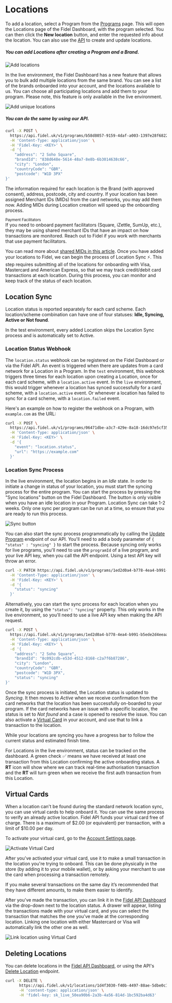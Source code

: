 # Locations

To add a location, select a Program from the [Programs](https://dashboard.fidel.uk/programs) page. This will open the Locations page of the Fidel Dashboard, with the program selected. You can then click the **New location** button, and enter the requested info about the location. You can also use the [API](https://reference.fidel.uk/reference/create-location) to create and update locations.

##### You can add Locations after creating a Program and a Brand.

![Add locations](https://raw.githubusercontent.com/FidelLimited/docs/master/assets/images/add-locations.png 'Add locations')

In the live environment, the Fidel Dashboard has a new feature that allows you to bulk add multiple locations from the same brand. You can see a list of the brands onboarded into your account, and the locations available to us. You can choose all participating locations and add them to your program. Please note, this feature is only available in the live environment.

![Add unique locations](https://raw.githubusercontent.com/FidelLimited/docs/master/assets/images/add-unique-locations.gif 'Add unique locations')

##### You can do the same by using our API.

```sh
curl -X POST \
  https://api.fidel.uk/v1/programs/b58d8057-9159-4daf-a003-1397e28f6822/locations \
  -H 'Content-Type: application/json' \
  -H 'Fidel-Key: <KEY>' \
  -d '{
    "address": "2 Soho Square",
    "brandId": "838d648e-5614-48a7-8e8b-6b3014638c66",
    "city": "London",
    "countryCode": "GBR",
    "postcode": "W1D 3PX"
}'
```

The information required for each location is the Brand (with approved consent), address, postcode, city and country. If your location has been assigned Merchant IDs (MIDs) from the card networks, you may add them now. Adding MIDs during Location creation will speed up the onboarding process.

<div class="info-box">
    <small>Payment Facilitators</small><br/>
    If you need to onboard payment facilitators (Square, iZettle, SumUp, etc.), they may be using shared merchant IDs that have an impact on how transactions are monitored. Reach out to Fidel if you work with merchants that use payment facilitators.
</div>

You can read more about [shared MIDs in this article](https://community.fidel.uk/t/what-is-a-shared-merchant-id-mid/41).
Once you have added your locations to Fidel, we can begin the process of Location Sync ⚡️. This step requires submitting all of the locations for onboarding with Visa, Mastercard and American Express, so that we may track credit/debit card transactions at each location. During this process, you can monitor and keep track of the status of each location.

## Location Sync

Location status is reported separately for each card scheme. Each location/scheme combination can have one of four statuses: **Idle, Syncing, Active or Not found**.

<div class="info-box">
In the test environment, every added Location skips the Location Sync process and is automatically set to Active.
</div>

### Location Status Webhook

The `location.status` webhook can be registered on the Fidel Dashboard or via the Fidel API. An event is triggered when there are updates from a card network for a Location in a Program. In the `test` environment, this webhook triggers three times for each location upon creating a Location, once for each card scheme, with a `location.active` event. In the `live` environment, this would trigger whenever a location has synced successfully for a card scheme, with a `location.active` event. Or whenever a location has failed to sync for a card scheme, with a `location.failed` event.

Here's an example on how to register the webhook on a Program, with `example.com` as the URL:

```sh
curl -X POST \
  https://api.fidel.uk/v1/programs/06471dbe-a3c7-429e-8a18-16dc97e5cf35/hooks \
  -H 'Content-Type: application/json' \
  -H 'Fidel-Key: <KEY>' \
  -d '{
    "event": "location.status",
    "url": "https://example.com"
  }'
```

### Location Sync Process

In the live environment, the location begins in an _Idle_ state. In order to initiate a change in status of your location, you must start the syncing process for the entire program. You can start the process by pressing the "Sync locations" button on the Fidel Dashboard. The button is only visible when you have an idle location in your Program. Location Sync can take 1-2 weeks. Only one sync per program can be run at a time, so ensure that you are ready to run this process.

![Sync button](https://raw.githubusercontent.com/FidelLimited/docs/master/assets/images/programsync_button.png 'Add locations')

You can also start the sync process programmatically by calling the [Update Program](https://reference.fidel.uk/reference/update-program) endpoint of our API. You'll need to add a body parameter of `{ "status" : "syncing" }` to start the process. Because syncing only works for live programs, you'll need to use the `programId` of a live program, and your live API key, when you call the API endpoint. Using a test API key will throw an error.

```sh
curl -X PATCH https://api.fidel.uk/v1/programs/1ed2d0a4-b778-4ea4-b991-b5ede2d4eeaa \
  -H 'Content-Type: application/json' \
  -H 'Fidel-Key: <KEY>' \
  -d '{
    "status": "syncing"
  }'
```

Alternatively, you can start the sync process for each location when you create it, by using the `"status": "syncing"` property. This only works in the live environment, so you'll need to use a live API key when making the API request.

```sh
curl -X POST \
  https://api.fidel.uk/v1/programs/1ed2d0a4-b778-4ea4-b991-b5ede2d4eeaa/locations \
  -H 'Content-Type: application/json' \
  -H 'Fidel-Key: <KEY>' \
  -d '{
    "address": "2 Soho Square",
    "brandId": "8c092cdb-e53d-4512-8168-c2a7f6b87286",
    "city": "London",
    "countryCode": "GBR",
    "postcode": "W1D 3PX",
    "status": "syncing"
}'
```

Once the sync process is initiated, the Location status is updated to _Syncing_. It then moves to _Active_ when we receive confirmation from the card networks that the location has been successfully on-boarded to your program. If the card networks have an issue with a specific location, the status is set to _Not found_ and a case is opened to resolve the issue. You can also activate a [Virtual Card](/locations#virtual-cards) in your account, and use that to link a transaction to the location.

While your locations are syncing you have a progress bar to follow the current status and estimated finish time.

For Locations in the live environment, status can be tracked on the dashboard. A green check ✅ means we have received at least one transaction from this Location confirming the active onboarding status. A **RT** icon will show where we can track real-time authorisation transaction and the **RT** will turn green when we receive the first auth transaction from this Location.

## Virtual Cards

When a location can't be found during the standard network location sync, you can use virtual cards to help onboard it. You can use the same process to verify an already active location.
Fidel API funds your virtual card free of charge. There is a maximum of $2.00 (or equivalent) per transaction, with a limit of $10.00 per day.

To activate your virtual card, go to the [Account Settings page](https://dashboard.fidel.uk/account/virtual-cards).

![Activate Virtual Card](https://raw.githubusercontent.com/FidelLimited/docs/master/assets/images/virtual-card-activate.gif 'Activate Virtual Card')

After you've activated your virtual card, use it to make a small transaction in the location you're trying to onboard. This can be done physically in the store (by adding it to your mobile wallet), or by asking your merchant to use the card when processing a transaction remotely.

If you make several transactions on the same day it’s recommended that they have different amounts, to make them easier to identify.

After you've made the transaction, you can link it in the [Fidel API Dashboard](https://dashboard.fidel.uk/locations) via the drop-down next to the location status. A drawer will appear, listing the transactions made with your virtual card, and you can select the transaction that matches the one you’ve made at the corresponding location. Linking one location with either Mastercard or Visa will automatically link the other one as well.

![Link location using Virtual Card](https://raw.githubusercontent.com/FidelLimited/docs/master/assets/images/virtual-card-location.gif "Link location using Virtual Card")

## Deleting Locations

You can delete locations in the [Fidel API Dashboard](https://dashboard.fidel.uk/locations), or using the API's [Delete Location](https://reference.fidel.uk/reference/delete-location) endpoint.

```sh
curl -X DELETE \
      https://api.fidel.uk/v1/locations/1d4f3030-f40b-4497-88ae-5dbe0c189a72 \
      -H 'content-type: application/json' \
      -H 'fidel-key: sk_live_50ea90b6-2a3b-4a56-814d-1bc592ba4d63'
```
